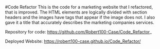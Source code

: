 #Code Refactor
This is the code for a marketing website that I refactored, that is improved. The HTML elements are logically divided with section headers and the images
have tags that appear if the image does not. I also gave it a title that accurately describes the marketing companies services.

Repository for code: https://github.com/Robert100-Case/Code_Refactor_

Deployed Website: https://robert100-case.github.io/Code_Refactor/
